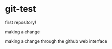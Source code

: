 # git-test
first repository! 

making a change 

making a change through the github web interface 

